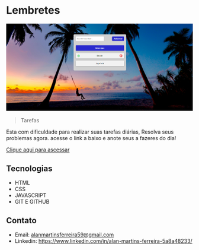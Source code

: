 # Lembretes

![preview](./assets/preview.png)


 >Tarefas

Esta com dificuldade para realizar suas tarefas diárias, Resolva seus problemas agora. acesse o link a baixo e anote seus a fazeres do dia! 
 

[Clique aqui para ascessar]([https://martinsalan2003.github.io/Burguers-Alan/](https://martinsalan2003.github.io/Lembretes/))


## Tecnologias

- HTML
- CSS
- JAVASCRIPT
- GIT E GITHUB

## Contato
- Email: alanmartinsferreira59@gmail.com
- Linkedin: https://www.linkedin.com/in/alan-martins-ferreira-5a8a48233/
